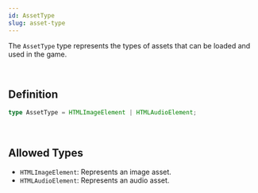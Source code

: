 ```yaml
---
id: AssetType
slug: asset-type
---
```


The `AssetType` type represents the types of assets that can be loaded and used in the game.

<br/>

## Definition

```ts
type AssetType = HTMLImageElement | HTMLAudioElement;
```

<br/>

## Allowed Types

- `HTMLImageElement`: Represents an image asset.
- `HTMLAudioElement`: Represents an audio asset.